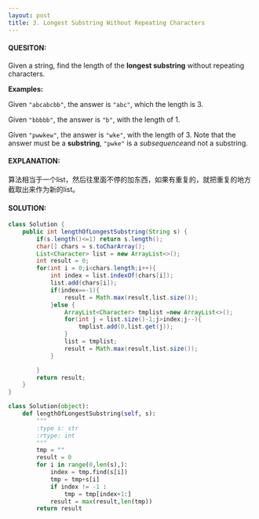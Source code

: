 ```yaml
---
layout: post
title: 3. Longest Substring Without Repeating Characters
---
```


#### QUESITON:

Given a string, find the length of the **longest substring** without repeating characters.

**Examples:**

Given `"abcabcbb"`, the answer is `"abc"`, which the length is 3.

Given `"bbbbb"`, the answer is `"b"`, with the length of 1.

Given `"pwwkew"`, the answer is `"wke"`, with the length of 3. Note that the answer must be a **substring**, `"pwke"` is a *subsequence*and not a substring.

#### EXPLANATION:

算法相当于一个list，然后往里面不停的加东西，如果有重复的，就把重复的地方截取出来作为新的list。

#### SOLUTION:

```JAVA
class Solution {
    public int lengthOfLongestSubstring(String s) {
        if(s.length()<=1) return s.length();
        char[] chars = s.toCharArray();
        List<Character> list = new ArrayList<>();
        int result = 0;
        for(int i = 0;i<chars.length;i++){
            int index = list.indexOf(chars[i]);
            list.add(chars[i]);
            if(index==-1){
                result = Math.max(result,list.size());
            }else {
                ArrayList<Character> tmplist =new ArrayList<>();
                for(int j = list.size()-1;j>index;j--){
                    tmplist.add(0,list.get(j));
                }
                list = tmplist;
                result = Math.max(result,list.size());
            }

        }
        return result;
    }
}
```

```python
class Solution(object):
    def lengthOfLongestSubstring(self, s):
        """
        :type s: str
        :rtype: int
        """
        tmp = ""
        result = 0
        for i in range(0,len(s),):
            index = tmp.find(s[i])
            tmp = tmp+s[i]
            if index != -1 :
                tmp = tmp[index+1:]
            result = max(result,len(tmp))
        return result
```

